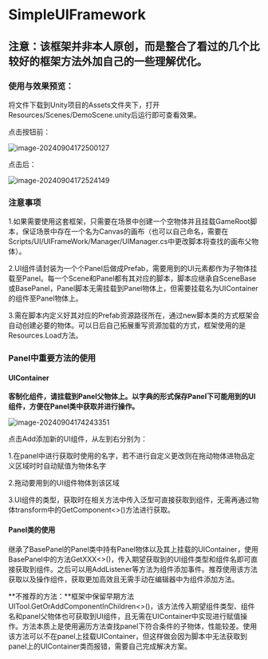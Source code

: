 # SimpleUIFramework
## 注意：该框架并非本人原创，而是整合了看过的几个比较好的框架方法外加自己的一些理解优化。

### 使用与效果预览：

将文件下载到Unity项目的Assets文件夹下，打开Resources/Scenes/DemoScene.unity后运行即可查看效果。

点击按钮前：

![image-20240904172500127](C:\Users\JLTech\AppData\Roaming\Typora\typora-user-images\image-20240904172500127.png)

点击后：

![image-20240904172524149](C:\Users\JLTech\AppData\Roaming\Typora\typora-user-images\image-20240904172524149.png)



### 注意事项

1.如果需要使用这套框架，只需要在场景中创建一个空物体并且挂载GameRoot脚本，保证场景中存在一个名为Canvas的画布（也可以自己命名，需要在Scripts/UI/UIFrameWork/Manager/UIManager.cs中更改脚本将查找的画布父物体）。

2.UI组件请封装为一个个Panel后做成Prefab，需要用到的UI元素都作为子物体挂载至Panel。每一个Scene和Panel都有其对应的脚本，脚本应继承自SceneBase或BasePanel，Panel脚本无需挂载到Panel物体上，但需要挂载名为UIContainer的组件至Panel物体上。

3.需在脚本内定义好其对应的Prefab资源路径所在，通过new脚本类的方式框架会自动创建必要的物体。可以日后自己拓展重写资源加载的方式，框架使用的是Resources.Load方法。



### Panel中重要方法的使用

#### UIContainer

**客制化组件，请挂载到Panel父物体上。以字典的形式保存Panel下可能用到的UI组件，方便在Panel类中获取并进行操作。**

![image-20240904174243351](C:\Users\JLTech\AppData\Roaming\Typora\typora-user-images\image-20240904174243351.png)

点击Add添加新的UI组件，从左到右分别为：

1.在panel中进行获取时使用的名字，若不进行自定义更改则在拖动物体进物品定义区域时时自动赋值为物体名字

2.拖动要用到的UI组件物体到该区域

3.UI组件的类型，获取时在相关方法中传入泛型可直接获取到组件，无需再通过物体transform中的GetComponent<>()方法进行获取。



#### Panel类的使用

继承了BasePanel的Panel类中持有Panel物体以及其上挂载的UIContainer，使用BasePanel中的方法GetXXX<>()，传入期望获取到的UI组件类型和组件名即可直接获取到组件。之后可以用AddListener等方法为组件添加事件。推荐使用该方法获取以及操作组件，获取更加高效且无需手动在编辑器中为组件添加方法。

**不推荐的方法：**框架中保留早期方法UITool.GetOrAddComponentInChildren<>()，该方法传入期望组件类型、组件名和panel父物体也可获取到UI组件，且无需在UIContainer中实现进行赋值操作。方法本质上是使用遍历方法查找panel下符合条件的子物体，性能较差。使用该方法可以不在panel上挂载UIContainer，但这样做会因为脚本中无法获取到panel上的UIContainer类而报错，需要自己完成解决方案。

